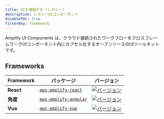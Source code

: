 ```yaml
---
title: UIを増幅する (レガシー)
description: レガシーUIコンポーネント
disableTOC: true
filterKey: framework
---
```


Amplify UI Components は、クラウド接続されたワークフローをクロスフレームワークUIコンポーネント内にカプセル化するオープンソースのUIツールキットです。

<inline-fragment framework="react" src="~/ui-legacy/fragments/react/overview.md"></inline-fragment> <inline-fragment framework="angular" src="~/ui-legacy/fragments/angular/overview.md"></inline-fragment> <inline-fragment framework="ionic" src="~/ui-legacy/fragments/angular/overview.md"></inline-fragment> <inline-fragment framework="vue" src="~/ui-legacy/fragments/vue/overview.md"></inline-fragment> <inline-fragment framework="react-native" src="~/ui-legacy/fragments/react-native/overview.md"></inline-fragment>

## Frameworks

| Framework | パッケージ                                                                      | バージョン                                                                                                                      |
| --------- | -------------------------------------------------------------------------- | -------------------------------------------------------------------------------------------------------------------------- |
| **React** | [`aws-amplify-react`](https://www.npmjs.com/package/aws-amplify-react)     | [![バージョン](https://img.shields.io/npm/v/aws-amplify-react/latest.svg)](https://www.npmjs.com/package/aws-amplify-react)     |
| **角度**    | [`aws-amplify-angular`](https://www.npmjs.com/package/aws-amplify-angular) | [![バージョン](https://img.shields.io/npm/v/aws-amplify-angular/latest.svg)](https://www.npmjs.com/package/aws-amplify-angular) |
| **Vue**   | [`aws-amplify-vue`](https://www.npmjs.com/package/aws-amplify-vue)         | [![バージョン](https://img.shields.io/npm/v/aws-amplify-vue/latest.svg)](https://www.npmjs.com/package/aws-amplify-vue)         |
